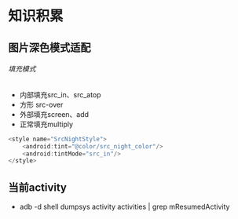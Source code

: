 # 知识积累

## 图片深色模式适配
###### 填充模式
* 内部填充src_in、src_atop
* 方形 src-over
* 外部填充screen、add
* 正常填充multiply
```java
<style name="SrcNightStyle">
    <android:tint="@color/src_night_color"/>
    <android:tintMode="src_in"/>
</style>
```

## 当前activity
* adb -d shell dumpsys activity activities | grep mResumedActivity
